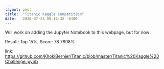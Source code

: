 ```yaml
---
layout: post
title:  "Titanic Kaggle Competition"
date:   2020-07-28 00:16:38 -0400
---
```


Will work on adding the Jupyter Notebook to this webpage, but for now:

Result: Top 15%, Score: 78.7808%

link: https://github.com/KhokiBernier/Titanic/blob/master/Titanic%20Kaggle%20Challenge.ipynb
